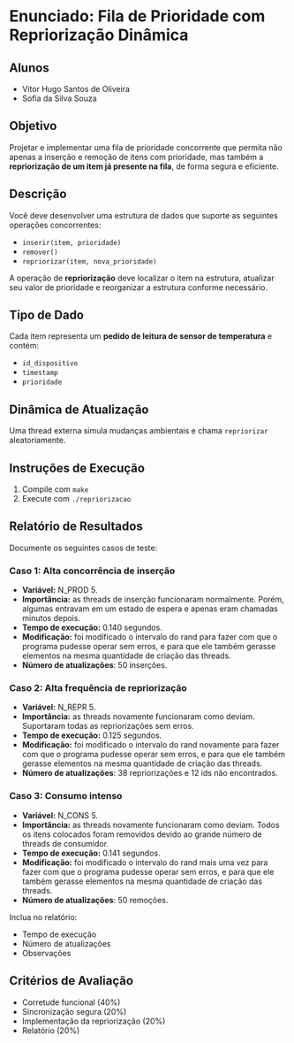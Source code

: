 
# Enunciado: Fila de Prioridade com Repriorização Dinâmica

## Alunos

- Vitor Hugo Santos de Oliveira
- Sofia da Silva Souza

## Objetivo
Projetar e implementar uma fila de prioridade concorrente que permita não apenas a inserção e remoção de itens com prioridade, mas também a **repriorização de um item já presente na fila**, de forma segura e eficiente.

## Descrição
Você deve desenvolver uma estrutura de dados que suporte as seguintes operações concorrentes:

- `inserir(item, prioridade)`
- `remover()`
- `repriorizar(item, nova_prioridade)`

A operação de **repriorização** deve localizar o item na estrutura, atualizar seu valor de prioridade e reorganizar a estrutura conforme necessário.

## Tipo de Dado
Cada item representa um **pedido de leitura de sensor de temperatura** e contém:

- `id_dispositivo`
- `timestamp`
- `prioridade`

## Dinâmica de Atualização
Uma thread externa simula mudanças ambientais e chama `repriorizar` aleatoriamente.

## Instruções de Execução
1. Compile com `make`
2. Execute com `./repriorizacao`

## Relatório de Resultados
Documente os seguintes casos de teste:

### Caso 1: Alta concorrência de inserção
- **Variável:** N_PROD 5.
- **Importância:** as threads de inserção funcionaram normalmente. Porém, algumas entravam em um estado de espera e apenas eram chamadas
minutos depois.
- **Tempo de execução:** 0.140 segundos.
- **Modificação:** foi modificado o intervalo do rand para fazer com que o programa pudesse operar sem erros, e para que ele também gerasse elementos na mesma quantidade de criação das threads. 
- **Número de atualizações**: 50 inserções.

### Caso 2: Alta frequência de repriorização
- **Variável:** N_REPR 5.
- **Importância:** as threads novamente funcionaram como deviam. Suportaram todas as repriorizações sem erros.
- **Tempo de execução:** 0.125 segundos.
- **Modificação:** foi modificado o intervalo do rand novamente para fazer com que o programa pudesse operar sem erros, e para que ele também gerasse elementos na mesma quantidade de criação das threads. 
- **Número de atualizações**: 38 repriorizações e 12 ids não encontrados.

### Caso 3: Consumo intenso
- **Variável:** N_CONS 5.
- **Importância:** as threads novamente funcionaram como deviam. Todos os itens colocados foram removidos devido ao grande número de threads de consumidor.
- **Tempo de execução:** 0.141 segundos.
- **Modificação:** foi modificado o intervalo do rand mais uma vez para fazer com que o programa pudesse operar sem erros, e para que ele também gerasse elementos na mesma quantidade de criação das threads. 
- **Número de atualizações**: 50 remoções.

Inclua no relatório:
- Tempo de execução
- Número de atualizações
- Observações

## Critérios de Avaliação
- Corretude funcional (40%)
- Sincronização segura (20%)
- Implementação da repriorização (20%)
- Relatório (20%)
